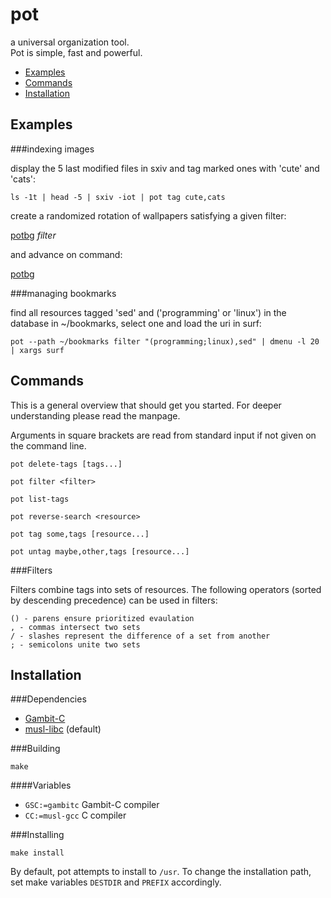 pot
===

a universal organization tool.  
Pot is simple, fast and powerful.

- [Examples](#examples)
- [Commands](#commands)
- [Installation](#installation)

Examples
--------

###indexing images

display the 5 last modified files in sxiv and tag marked ones with
'cute' and 'cats':

`ls -1t | head -5 | sxiv -iot | pot tag cute,cats`

create a randomized rotation of wallpapers satisfying a given filter:

[potbg] _filter_ 

and advance on command:

[potbg]

###managing bookmarks

find all resources tagged 'sed' and ('programming' or 'linux') in the
database in ~/bookmarks, select one and load the uri in surf:

`pot --path ~/bookmarks filter "(programming;linux),sed" | dmenu -l 20 | xargs surf`

Commands
--------

This is a general overview that should get you started. For deeper
understanding please read the manpage.

Arguments in square brackets are read from standard input if not given
on the command line.

`pot delete-tags [tags...]`

`pot filter <filter>`

`pot list-tags`

`pot reverse-search <resource>`

`pot tag some,tags [resource...]`

`pot untag maybe,other,tags [resource...]`

###Filters

Filters combine tags into sets of resources. The following operators
(sorted by descending precedence) can be used in filters:

```
() - parens ensure prioritized evaulation
, - commas intersect two sets
/ - slashes represent the difference of a set from another
; - semicolons unite two sets
```

Installation
------------

###Dependencies

- [Gambit-C][gambit]
- [musl-libc][musl] (default)

###Building

`make`

####Variables

- `GSC:=gambitc` Gambit-C compiler
- `CC:=musl-gcc` C compiler

###Installing

`make install`

By default, pot attempts to install to `/usr`. To change the
installation path, set make variables `DESTDIR` and `PREFIX` accordingly.

[potbg]: https://github.com/motersen/dotfiles/blob/master/potbg/bin/potbg
[gambit]: http://gambitscheme.org/wiki/index.php/Main_Page
[musl]: http://www.musl-libc.org/
